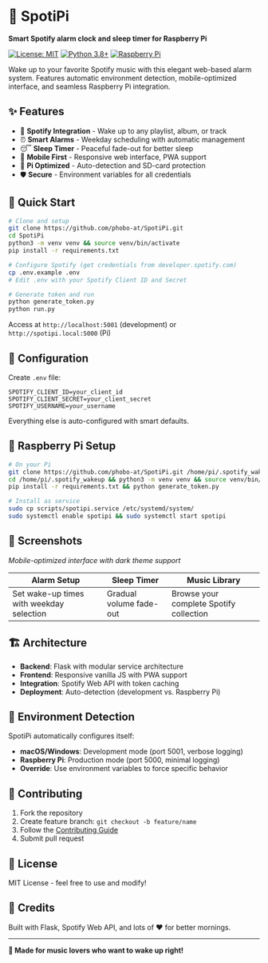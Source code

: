 # 🎵 SpotiPi

**Smart Spotify alarm clock and sleep timer for Raspberry Pi**

[![License: MIT](https://img.shields.io/badge/License-MIT-yellow.svg)](https://opensource.org/licenses/MIT)
[![Python 3.8+](https://img.shields.io/badge/python-3.8+-blue.svg)](https://www.python.org/downloads/)
[![Raspberry Pi](https://img.shields.io/badge/platform-Raspberry%20Pi-red.svg)](https://www.raspberrypi.org/)

Wake up to your favorite Spotify music with this elegant web-based alarm system. Features automatic environment detection, mobile-optimized interface, and seamless Raspberry Pi integration.

## ✨ Features

- 🎵 **Spotify Integration** - Wake up to any playlist, album, or track
- ⏰ **Smart Alarms** - Weekday scheduling with automatic management
- 😴 **Sleep Timer** - Peaceful fade-out for better sleep
- 📱 **Mobile First** - Responsive web interface, PWA support
- 🍓 **Pi Optimized** - Auto-detection and SD-card protection
- 🛡️ **Secure** - Environment variables for all credentials

## 🚀 Quick Start

```bash
# Clone and setup
git clone https://github.com/phobo-at/SpotiPi.git
cd SpotiPi
python3 -m venv venv && source venv/bin/activate
pip install -r requirements.txt

# Configure Spotify (get credentials from developer.spotify.com)
cp .env.example .env
# Edit .env with your Spotify Client ID and Secret

# Generate token and run
python generate_token.py
python run.py
```

Access at `http://localhost:5001` (development) or `http://spotipi.local:5000` (Pi)

## 🔧 Configuration

Create `.env` file:
```env
SPOTIFY_CLIENT_ID=your_client_id
SPOTIFY_CLIENT_SECRET=your_client_secret  
SPOTIFY_USERNAME=your_username
```

Everything else is auto-configured with smart defaults.

## 🍓 Raspberry Pi Setup

```bash
# On your Pi
git clone https://github.com/phobo-at/SpotiPi.git /home/pi/.spotify_wakeup
cd /home/pi/.spotify_wakeup && python3 -m venv venv && source venv/bin/activate
pip install -r requirements.txt && python generate_token.py

# Install as service
sudo cp scripts/spotipi.service /etc/systemd/system/
sudo systemctl enable spotipi && sudo systemctl start spotipi
```

## 📱 Screenshots

*Mobile-optimized interface with dark theme support*

| Alarm Setup | Sleep Timer | Music Library |
|-------------|-------------|---------------|
| Set wake-up times with weekday selection | Gradual volume fade-out | Browse your complete Spotify collection |

## 🏗️ Architecture

- **Backend**: Flask with modular service architecture
- **Frontend**: Responsive vanilla JS with PWA support
- **Integration**: Spotify Web API with token caching
- **Deployment**: Auto-detection (development vs. Raspberry Pi)

## 📝 Environment Detection

SpotiPi automatically configures itself:
- **macOS/Windows**: Development mode (port 5001, verbose logging)
- **Raspberry Pi**: Production mode (port 5000, minimal logging)
- **Override**: Use environment variables to force specific behavior

## 🤝 Contributing

1. Fork the repository
2. Create feature branch: `git checkout -b feature/name`
3. Follow the [Contributing Guide](CONTRIBUTING.md)
4. Submit pull request

## 📄 License

MIT License - feel free to use and modify!

## 🙏 Credits

Built with Flask, Spotify Web API, and lots of ❤️ for better mornings.

---

**🌅 Made for music lovers who want to wake up right!**